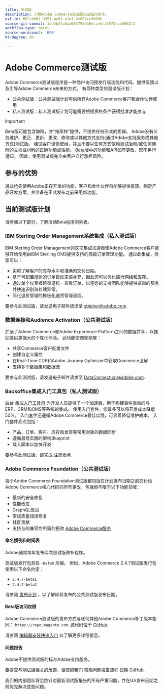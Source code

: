 ```yaml
---
title: 测试版
description: 了解Adobe Commerce测试版以及如何参与。
exl-id: 662cb061-995f-4e09-a2ef-9e607cc0000b
source-git-commit: 1dd4b44c6aa685795e16dccebfaf073dcc0062f2
workflow-type: tm+mt
source-wordcount: '690'
ht-degree: 0%

---
```


# Adobe Commerce测试版

Adobe Commerce测试版程序是一种商户访问预发行版功能和代码、提供反馈以及引导Adobe Commerce未来的方式。 有两种类型的测试版计划：

- 公共测试版：公共测试版计划可供所有Adobe Commerce客户和合作伙伴使用
- 私人测试版：私人测试版计划可能需要根据资格条件获得批准才能参与

>[!IMPORTANT]
>
>Beta版可能包含缺陷，并“按原样”提供，不提供任何形式的担保。 Adobe没有义务维护、更正、更新、更改、修改或以其他方式支持(通过Adobe支持服务或其他方式)测试版。 建议客户谨慎使用，并且不要以任何方式依赖测试版和/或任何随附的文档或材料的正确功能或性能。 Beta版中的功能和API如有更改，恕不另行通知。 因此，使用测试版完全由客户自行承担风险。

## 参与的优势

通过抢先使用Adobe正在开发的功能，客户和合作伙伴将能够提供反馈、制定产品开发方案，并准备在正式发布之前采用新功能。

## 当前测试版计划

请参阅以下部分，了解活动Beta程序的列表。

### IBM Sterling Order Management系统集成（私人测试版）

IBM Sterling Order Management的这项集成加速器使Adobe Commerce客户能够开始使用由IBM Sterling OMS提供支持的高级订单管理功能。 通过此集成，商家可以：
- 实时了解客户的库存水平和准确的交付日期。
- 基于可配置规则的订单自动来源补充，因此您可以优化履行网络和库存。
- 通过单个仪表板跨渠道统一查看订单，以便您的支持团队能够提供卓越的服务并快速识别和处理异常。
- 简化退货管理的模板化退货管理流程。

要参与此测试版，请发送电子邮件请求至 [sbieber@adobe.com](mailto:sbieber@adobe.com).

### 数据连接和Audience Activation（公共测试版）

扩展了Adobe Commerce和Adobe Experience Platform之间的数据共享，以推动提供更强大的个性化体验。 此功能使商家能够：
- 共享Commerce客户配置文件
- 创建自定义属性
- 在Real-Time CDP和Adobe Journey Optimizer中获取Commerce见解
- 支持多个数据集和数据流

要参与此测试版，请发送电子邮件请求至 [DataConnection@adobe.com](mailto:DataConnection@adobe.com).

### Backoffice集成入门工具包（私人测试版）

后台 [集成入门工具包](https://developer-stage.adobe.com/commerce/extensibility/app-development/starter-kit/) 为开发人员提供了一个加速器，用于构建事件驱动的与ERP、CRM和OMS等系统的集成。 使用入门套件，您最多可以将开发成本降低50%。 入门套件还遵循Adobe Commerce最佳实践，可显着降低维护成本。 入门套件亮点包括：
- 产品、订单、客户、库存和发货等常用对象的数据同步
- 遵循最佳实践的架构Blueprint
- 载入脚本以加快开发

要参与此测试版，请完成 [注册表单](https://forms.office.com/r/YbYArqE3DT).

### Adobe Commerce Foundation（公共测试版）

每个Adobe Commerce Foundation测试版都包括在计划发布日期之前交付给Adobe Commerce核心代码的所有更改，包括但不限于以下功能领域：

- 最新的安全修复
- 性能改进
- GraphQL改进
- 常规质量错误修复
- 社区贡献
- 支持与的兼容性所需的更改 [Adobe Commerce服务](https://experienceleague.adobe.com/docs/commerce-merchant-services/user-guides/home.html)

#### 命名惯例和时间表

Adobe通常每年发布两次测试版修补程序。

测试版发行包具有 `-betaX` 后缀。 例如，Adobe Commerce 2.4.7测试版发行包使用以下命名约定：

- `2.4.7-beta1`
- `2.4.7-beta2`

请参阅 [发布计划](schedule.md) ，以了解即将发布的公共测试版发布日期。


#### Beta版访问权限

Adobe Commerce测试版的发布方式与任何其他Adobe Commerce补丁版本相同： `https://repo.magento.com`. 源代码位于 [GitHub](https://github.com/magento/magento2).

请参阅 [编辑器安装快速入门](../installation/composer.md) 以了解更多详细信息。

#### 问题报告

Adobe不提供测试版的标准Adobe支持服务。

要提交与测试版相关的反馈，请按照我们 [常规问题报告流程](https://developer.adobe.com/commerce/contributor/guides/code-contributions/) 日期 [GitHub](https://github.com/magento/magento2).

我们的内部团队将监控针对最新测试版报告的所有严重问题，并在GA发布日期之前优先解决这些问题。
